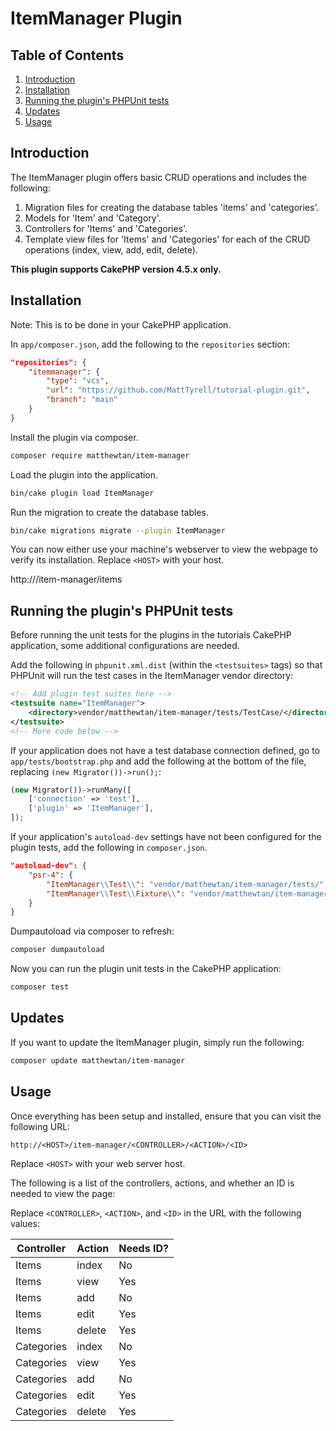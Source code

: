 # ItemManager Plugin

## Table of Contents
1. [Introduction](#introduction)
2. [Installation](#installation)
3. [Running the plugin's PHPUnit tests](#running-the-plugins-phpunit-tests)
4. [Updates](#updates)
5. [Usage](#usage)

## Introduction

The ItemManager plugin offers basic CRUD operations and includes the following:
1. Migration files for creating the database tables 'items' and 'categories'.
2. Models for 'Item' and 'Category'.
3. Controllers for 'Items' and 'Categories'.
4. Template view files for 'Items' and 'Categories' for each of the CRUD operations (index, view, add, edit, delete).

**This plugin supports CakePHP version 4.5.x only.**

## Installation

Note: This is to be done in your CakePHP application.

In `app/composer.json`, add the following to the `repositories` section:
```json
"repositories": {
    "itemmanager": {
        "type": "vcs",
        "url": "https://github.com/MattTyrell/tutorial-plugin.git",
        "branch": "main"
    }
}
```

Install the plugin via composer.
```bash
composer require matthewtan/item-manager
```

Load the plugin into the application.
```bash
bin/cake plugin load ItemManager
````

Run the migration to create the database tables.
```bash
bin/cake migrations migrate --plugin ItemManager
```

You can now either use your machine's webserver to view the webpage to verify its installation. Replace `<HOST>` with your host.

http://<HOST>/item-manager/items

## Running the plugin's PHPUnit tests

Before running the unit tests for the plugins in the tutorials CakePHP application, some additional configurations are needed.

Add the following in `phpunit.xml.dist` (within the `<testsuites>` tags) so that PHPUnit will run the test cases in the ItemManager vendor directory:
```xml
<!-- Add plugin test suites here -->
<testsuite name="ItemManager">
    <directory>vendor/matthewtan/item-manager/tests/TestCase/</directory>
</testsuite>
<!-- More code below -->
```

If your application does not have a test database connection defined, go to `app/tests/bootstrap.php` and add the following at the bottom of the file, replacing `(new Migrator())->run();`:
```php
(new Migrator())->runMany([
    ['connection' => 'test'],
    ['plugin' => 'ItemManager'],
]);
```

If your application's `autoload-dev` settings have not been configured for the plugin tests, add the following in `composer.json`.
```json
"autoload-dev": {
    "psr-4": {
        "ItemManager\\Test\\": "vendor/matthewtan/item-manager/tests/",
        "ItemManager\\Test\\Fixture\\": "vendor/matthewtan/item-manager/tests/Fixture/"
    }
}
```

Dumpautoload via composer to refresh:
```bash
composer dumpautoload
```

Now you can run the plugin unit tests in the CakePHP application:
```bash
composer test
```

## Updates

If you want to update the ItemManager plugin, simply run the following:

```bash
composer update matthewtan/item-manager
```

## Usage
Once everything has been setup and installed, ensure that you can visit the following URL:

`http://<HOST>/item-manager/<CONTROLLER>/<ACTION>/<ID>`

Replace `<HOST>` with your web server host.

The following is a list of the controllers, actions, and whether an ID is needed to view the page:

Replace `<CONTROLLER>`, `<ACTION>`, and `<ID>` in the URL with the following values:

| Controller | Action | Needs ID? |
|------------|--------|-----------|
| Items      | index  | No        |
| Items      | view   | Yes       |
| Items      | add    | No        |
| Items      | edit   | Yes       |
| Items      | delete | Yes       |
| Categories | index  | No        |
| Categories | view   | Yes       |
| Categories | add    | No        |
| Categories | edit   | Yes       |
| Categories | delete | Yes       |
